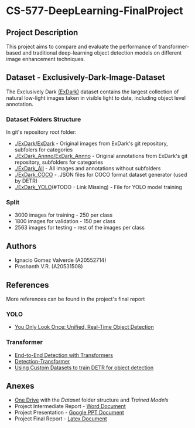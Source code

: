 # CS-577-DeepLearning-FinalProject

## Project Description
This project aims to compare and evaluate the performance of transformer-based and traditional deep-learning object detection models on different image enhancement techniques.

## Dataset - Exclusively-Dark-Image-Dataset
The Exclusively Dark [(ExDark)](https://github.com/cs-chan/Exclusively-Dark-Image-Dataset) dataset contains the largest collection of natural low-light images taken in visible light to date, including object level annotation. 
### Dataset Folders Structure
In git's repository root folder:
* [./ExDark/ExDark](https://1drv.ms/f/s!AhUfkuJTmKszjIt7uUgt9Ea0R-gfMw?e=TE6bYi) - Original images from ExDark's git repository, subfolers for categories
* [./ExDark_Annno/ExDark_Annno](https://1drv.ms/f/s!AhUfkuJTmKszjNUT0MVaKq3t99LkUA?e=Ks5Cr1) - Original annotations from ExDark's git repository, subfolders for categories
* [./ExDark_All](https://1drv.ms/f/s!AhUfkuJTmKszjZBa7Ij9EjyUf6uNkw?e=UJ1bug) - All images and annotations without subfolders
* [./ExDark_COCO](https://1drv.ms/f/s!AhUfkuJTmKszjc59AqGH3wR743MjQg?e=rf0Ve6) - .JSON files for COCO format dataset generator (used by DETR)
* [./ExDark_YOLO]()(#TODO - Link Missing) - File for YOLO model training 
### Split
* 3000 images for training - 250 per class
* 1800 images for validation - 150 per class
* 2563 images for testing - rest of the images per class

## Authors
* Ignacio Gomez Valverde (A20552714)
* Prashanth V.R. (A20531508)

## References 
More references can be found in the project's final report
### YOLO
* [You Only Look Once: Unified, Real-Time Object Detection](https://arxiv.org/abs/1506.02640)
### Transformer
* [End-to-End Detection with Transformers](https://arxiv.org/abs/2005.12872)
* [Detection-Transformer](https://github.com/AarohiSingla/Detection-Transformer/tree/main)
* [Using Custom Datasets to train DETR for object detection](https://medium.com/@soumyajitdatta123/using-custom-datasets-to-train-detr-for-object-detection-75a6426b3f4e)

## Anexes
* [One Drive](https://1drv.ms/f/s!AhUfkuJTmKszjIo-J1vB4h9SwhbiAQ?e=D1NjSo) with the *Dataset* folder structure and *Trained Models*
* Project Intermediate Report - [Word Document](https://iit0-my.sharepoint.com/personal/pvidhyaravikumar_hawk_iit_edu/Documents/DL_Intermediate%20Project%20Report.docx?d=w016b9bc6dead47829f1876795bf3bb6e&csf=1&web=1&e=LKwkTV)
* Project Presentation - [Google PPT Document](https://docs.google.com/presentation/d/1wyljypQYRHxmpP_kKwDI-fUVvFBJUGjmEKa7qZp6xbk/edit?usp=sharing)
* Project Final Report - [Latex Document](https://www.overleaf.com/project/6564e7e932fcc755bd703a53/invite/token/6933b1873c4cea570750be3901f9d68176afb2c156e6d546?project_name=DL_Project%20Report&user_first_name=pvidhyaravikumar)
